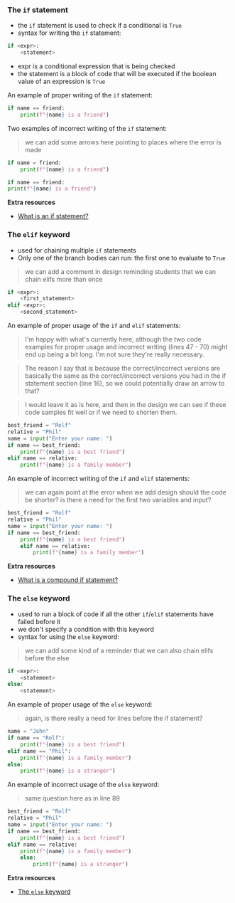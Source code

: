 ### The `if` statement
- the `if` statement is used to check if a conditional is `True`
- syntax for writing the `if` statement:

```py
if <expr>:
    <statement>
```

- expr is a conditional expression that is being checked
- the statement is a block of code that will be executed if the boolean value of an expression is `True`

An example of proper writing of the `if` statement:

```py
if name == friend:
    print(f"{name} is a friend")
```

Two examples of incorrect writing of the `if` statement:

> we can add some arrows here pointing to places where the error is made
```py
if name = friend:
    print(f"{name} is a friend")
```
```py
if name == friend:
print(f"{name} is a friend")
```
**Extra resources**
- [What is an if statement?](https://python.tecladocode.com/2_countries_visited/2_if_statements.html#what-is-an-if-statement)

### The `elif` keyword
- used for chaining multiple `if` statements
- Only one of the branch bodies can run: the first one to evaluate to `True`

> we can add a comment in design reminding students that we can chain elifs more than once
```py
if <expr>:
    <first_statement>
elif <expr>:
    <second_statement>
```

An example of proper usage of the `if` and `elif` statements:

> I'm happy with what's currently here, although the two code examples for proper usage and incorrect writing (lines 47 - 70) might end up being a bit long. I'm not sure they're really necessary.

> The reason I say that is because the correct/incorrect versions are basically the same as the correct/incorrect versions you had in the if statement section (line 16), so we could potentially draw an arrow to that?

> I would leave it as is here, and then in the design we can see if these code samples fit well or if we need to shorten them.
```py
best_friend = "Rolf"
relative = "Phil"
name = input("Enter your name: ")
if name == best_friend:
    print(f"{name} is a best friend")
elif name == relative:
    print(f"{name} is a family member")
```

An example of incorrect writing of the `if` and `elif` statements:
> we can again point at the error when we add design
> should the code be shorter? is there a need for the first two variables and input?
```py
best_friend = "Rolf"
relative = "Phil"
name = input("Enter your name: ")
if name == best_friend:
    print(f"{name} is a best friend")
    elif name == relative:
        print(f"{name} is a family member")
```

**Extra resources**
- [What is a compound if statement?](https://python.tecladocode.com/2_countries_visited/2_if_statements.html#what-is-a-compound-if-statement)

### The `else` keyword
- used to run a block of code if all the other `if`/`elif` statements have failed before it
- we don't specify a condition with this keyword
- syntax for using the `else` keyword:

> we can add some kind of a reminder that we can also chain elifs before the else
```py
if <expr>:
    <statement>
else:
    <statement>
```

An example of proper usage of the `else` keyword:
> again, is there really a need for lines before the if statement?
```py
name = "John"
if name == "Rolf":
    print(f"{name} is a best friend")
elif name == "Phil":
    print(f"{name} is a family member")
else:
    print(f"{name} is a stranger")
```

An example of incorrect usage of the `else` keyword:
> same question here as in line 89
```py
best_friend = "Rolf"
relative = "Phil"
name = input("Enter your name: ")
if name == best_friend:
    print(f"{name} is a best friend")
elif name == relative:
    print(f"{name} is a family member")
    else:
        print(f"{name} is a stranger")
```

**Extra resources**
- [The `else` keyword](https://python.tecladocode.com/2_countries_visited/2_if_statements.html#the-else-keyword)